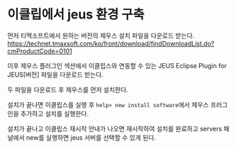 # 이클립에서 jeus 환경 구축

먼저 티멕소프트에서 원하는 버전의 제우스 설치 파일을 다운로드 받는다. 
https://technet.tmaxsoft.com/ko/front/download/findDownloadList.do?cmProductCode=0101

이후 제우스 플러그인 섹션에서 이클립스와 연동할 수 있는 JEUS Eclipse Plugin for JEUS[버전]  파일을 다운로드 받는다. 

두 파일을 다운로드 후 제우스를 먼저 설치한다. 

설치가 끝나면 이클립스를 실행 후  `help> new install software`에서  제우스 프러그인을 추가하고 설치를 실행한다. 

설치가 끝나고 이클립스 재시작 안내가 나오면 재시작하여 설치를 완료하고  servers 패널에서 new를 실행하면 jeus 서버를 선택할 수 있게 된다. 

